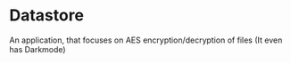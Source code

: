 # Datastore
An application, that focuses on AES encryption/decryption of files (It even has Darkmode)
